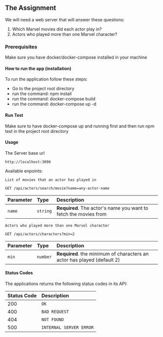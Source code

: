 ## The Assignment

We will need a web server that will answer these questions:

1. Which Marvel movies did each actor play in?
2. Actors who played more than one Marvel character?

### Prerequisites

Make sure you have docker/docker-compose installed in your machine

#### How to run the app (installation)

To run the application follow these steps:

- Go to the project root directory
- run the command: npm install
- run the command: docker-compose build
- run the command: docker-compose up -d

#### Run Test

Make sure to have docker-compose up and running first and then run npm test in the project root directory

#### Usage

The Server base url

```
http://localhost:3090
```

Available enpoints:

```
List of movies that an actor has played in

GET /api/actors/search/movie?name=any-actor-name
```

| Parameter | Type     | Description                                                      |
| :-------- | :------- | :--------------------------------------------------------------- |
| `name`    | `string` | **Required**. The actor's name you want to fetch the movies from |

```
Actors who played more than one Marvel character

GET /api/actors/characters?min=2
```

| Parameter | Type     | Description                                                             |
| :-------- | :------- | :---------------------------------------------------------------------- |
| `min`     | `number` | **Required**. the minimum of characters an actor has played (default 2) |

#### Status Codes

The applications returns the following status codes in its API:

| Status Code | Description             |
| :---------- | :---------------------- |
| 200         | `OK`                    |
| 400         | `BAD REQUEST`           |
| 404         | `NOT FOUND`             |
| 500         | `INTERNAL SERVER ERROR` |
